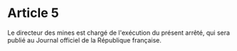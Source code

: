 # Article 5

Le directeur des mines est chargé de l'exécution du présent arrêté, qui sera publié au Journal officiel de la République française.
